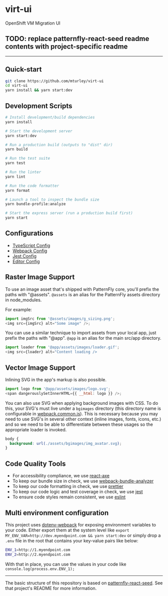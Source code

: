 # virt-ui

OpenShift VM Migration UI

## TODO: replace patternfly-react-seed readme contents with project-specific readme

---

## Quick-start

```bash
git clone https://github.com/mturley/virt-ui
cd virt-ui
yarn install && yarn start:dev
```

## Development Scripts

```sh
# Install development/build dependencies
yarn install

# Start the development server
yarn start:dev

# Run a production build (outputs to "dist" dir)
yarn build

# Run the test suite
yarn test

# Run the linter
yarn lint

# Run the code formatter
yarn format

# Launch a tool to inspect the bundle size
yarn bundle-profile:analyze

# Start the express server (run a production build first)
yarn start
```

## Configurations

- [TypeScript Config](./tsconfig.json)
- [Webpack Config](./webpack.common.js)
- [Jest Config](./jest.config.js)
- [Editor Config](./.editorconfig)

## Raster Image Support

To use an image asset that's shipped with PatternFly core, you'll prefix the paths with "@assets". `@assets` is an alias for the PatternFly assets directory in node_modules.

For example:

```js
import imgSrc from '@assets/images/g_sizing.png';
<img src={imgSrc} alt="Some image" />;
```

You can use a similar technique to import assets from your local app, just prefix the paths with "@app". `@app` is an alias for the main src/app directory.

```js
import loader from '@app/assets/images/loader.gif';
<img src={loader} alt="Content loading />
```

## Vector Image Support

Inlining SVG in the app's markup is also possible.

```js
import logo from '@app/assets/images/logo.svg';
<span dangerouslySetInnerHTML={{ __html: logo }} />;
```

You can also use SVG when applying background images with CSS. To do this, your SVG's must live under a `bgimages` directory (this directory name is configurable in [webpack.common.js](./webpack.common.js#L5)). This is necessary because you may need to use SVG's in several other context (inline images, fonts, icons, etc.) and so we need to be able to differentiate between these usages so the appropriate loader is invoked.

```css
body {
  background: url(./assets/bgimages/img_avatar.svg);
}
```

## Code Quality Tools

- For accessibility compliance, we use [react-axe](https://github.com/dequelabs/react-axe)
- To keep our bundle size in check, we use [webpack-bundle-analyzer](https://github.com/webpack-contrib/webpack-bundle-analyzer)
- To keep our code formatting in check, we use [prettier](https://github.com/prettier/prettier)
- To keep our code logic and test coverage in check, we use [jest](https://github.com/facebook/jest)
- To ensure code styles remain consistent, we use [eslint](https://eslint.org/)

## Multi environment configuration

This project uses [dotenv-webpack](https://www.npmjs.com/package/dotenv-webpack) for exposing environment variables to your code. Either export them at the system level like `export MY_ENV_VAR=http://dev.myendpoint.com && yarn start:dev` or simply drop a `.env` file in the root that contains your key-value pairs like below:

```sh
ENV_1=http://1.myendpoint.com
ENV_2=http://2.myendpoint.com
```

With that in place, you can use the values in your code like `console.log(process.env.ENV_1);`

---

The basic structure of this repository is based on [patternfly-react-seed](https://github.com/patternfly/patternfly-react-seed/). See that project's README for more information.
